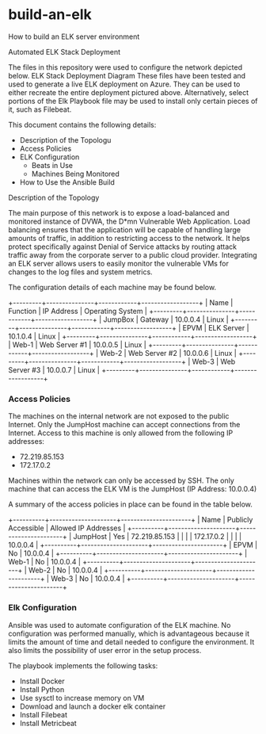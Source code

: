 # build-an-elk
How to build an ELK server environment

Automated ELK Stack Deployment

The files in this repository were used to configure the network depicted below.
ELK Stack Deployment Diagram
These files have been tested and used to generate a live ELK deployment on Azure. They can be used to either recreate the entire deployment pictured above. Alternatively, select portions of the Elk Playbook file may be used to install only certain pieces of it, such as Filebeat.

This document contains the following details:
- Description of the Topologu
- Access Policies
- ELK Configuration
  - Beats in Use
  - Machines Being Monitored
- How to Use the Ansible Build

Description of the Topology

The main purpose of this network is to expose a load-balanced and monitored instance of DVWA, the D*mn Vulnerable Web Application.
Load balancing ensures that the application will be capable of handling large amounts of traffic, in addition to restricting access to the network. It helps protect specifically against Denial of Service attacks by routing attack traffic away from the corporate server to a public cloud provider.
Integrating an ELK server allows users to easily monitor the vulnerable VMs for changes to the log files and system metrics.



The configuration details of each machine may be found below.



+---------+---------------+------------+------------------+
|   Name  |    Function   | IP Address | Operating System |
+---------+---------------+------------+------------------+
| JumpBox |    Gateway    |  10.0.0.4  |       Linux      |
+---------+---------------+------------+------------------+
|   EPVM  |   ELK Server  |  10.1.0.4  |       Linux      |
+---------+---------------+------------+------------------+
|  Web-1  | Web Server #1 |  10.0.0.5  |       Linux      |
+---------+---------------+------------+------------------+
|  Web-2  | Web Server #2 |  10.0.0.6  |       Linux      |
+---------+---------------+------------+------------------+
|  Web-3  | Web Server #3 |  10.0.0.7  |       Linux      |
+---------+---------------+------------+------------------+

 ### Access Policies
The machines on the internal network are not exposed to the public Internet. 
Only the JumpHost machine can accept connections from the Internet. Access to this machine is only allowed from the following IP addresses:
- 72.219.85.153
- 172.17.0.2

Machines within the network can only be accessed by SSH.  The only machine that can access the ELK VM is the JumpHost (IP Address: 10.0.0.4)









A summary of the access policies in place can be found in the table below.

+----------+---------------------+----------------------+
|   Name   | Publicly Accessible | Allowed IP Addresses |
+----------+---------------------+----------------------+
| JumpHost |         Yes         |     72.219.85.153    |
|          |                     |      172.17.0.2      |
|          |                     |       10.0.0.4       |
+----------+---------------------+----------------------+
|   EPVM   |          No         |       10.0.0.4       |
+----------+---------------------+----------------------+
|   Web-1  |          No         |       10.0.0.4       |
+----------+---------------------+----------------------+
|   Web-2  |          No         |       10.0.0.4       |
+----------+---------------------+----------------------+
|   Web-3  |          No         |       10.0.0.4       |
+----------+---------------------+----------------------+

### Elk Configuration

Ansible was used to automate configuration of the ELK machine. No configuration was performed manually, which is advantageous because it limits the amount of time and detail needed to configure the environment.  It also limits the possibility of user error in the setup process.

The playbook implements the following tasks:
-	Install Docker
-	Install Python
-	Use sysctl to increase memory on VM
-	Download and launch a docker elk container
-	Install Filebeat
-	Install Metricbeat
